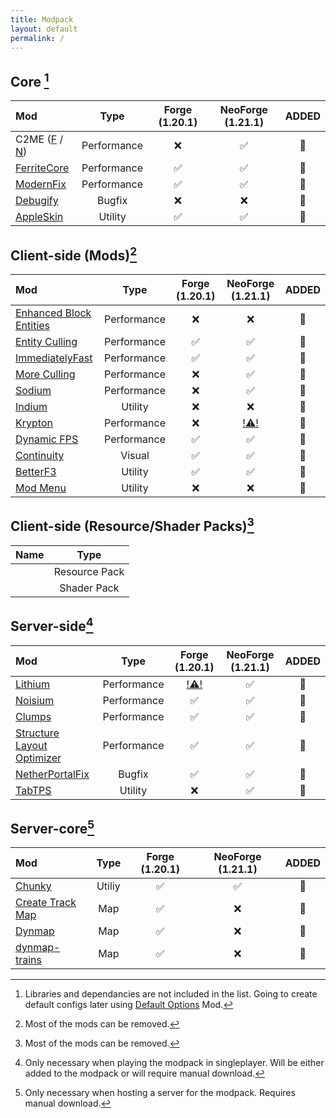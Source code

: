 ```yaml
---
title: Modpack
layout: default
permalink: /
---
```

## Core [^1]

| Mod                                                                                              |    Type     | Forge (1.20.1) | NeoForge (1.21.1) | ADDED |
| :----------------------------------------------------------------------------------------------- | :---------: | :------------: | :---------------: | :---: |
| C2ME ([F](https://modrinth.com/mods/c2me-fabric) / [N](https://modrinth.com/mods/c2me-neoforge)) | Performance |       ❌        |         ✅         |  💬   |
| [FerriteCore](https://modrinth.com/mods/ferrite-core)                                            | Performance |       ✅        |         ✅         |  💬   |
| [ModernFix](https://modrinth.com/mods/modernfix)                                                 | Performance |       ✅        |         ✅         |  💬   |
| [Debugify](https://modrinth.com/mods/debugify)                                                   |   Bugfix    |       ❌        |         ❌         |  💬   |
| [AppleSkin](https://modrinth.com/mods/appleskin)                                                 |   Utility   |       ✅        |         ✅         |  💬   |

## Client-side (Mods)[^2]

| Mod                                                          |    Type     | Forge (1.20.1) |                 NeoForge (1.21.1)                 | ADDED |
| :----------------------------------------------------------- | :---------: | :------------: | :-----------------------------------------------: | :---: |
| [Enhanced Block Entities](https://modrinth.com/mods/)        | Performance |       ❌        |                         ❌                         |  💬   |
| [Entity Culling](https://modrinth.com/mods/entityculling)    | Performance |       ✅        |                         ✅                         |  💬   |
| [ImmediatelyFast](https://modrinth.com/mods/immediatelyfast) | Performance |       ✅        |                         ✅                         |  💬   |
| [More Culling](https://modrinth.com/mods/moreculling)        | Performance |       ❌        |                         ✅                         |  💬   |
| [Sodium](https://modrinth.com/mods/sodium)                   | Performance |       ❌        |                         ✅                         |  💬   |
| [Indium](https://modrinth.com/mods/indium)                   |   Utility   |       ❌        |                         ❌                         |  💬   |
| [Krypton](https://modrinth.com/mods/krypton)                 | Performance |       ❌        | [!⚠️!](https://modrinth.com/mod/krypton-foxified) |  💬   |
| [Dynamic FPS](https://modrinth.com/mods/dynamic-fps)         | Performance |       ✅        |                         ✅                         |  💬   |
| [Continuity](https://modrinth.com/mods/continuity)           |   Visual    |       ✅        |                         ✅                         |  💬   |
| [BetterF3](https://modrinth.com/mods/betterf3)               |   Utility   |       ✅        |                         ✅                         |  💬   |
| [Mod Menu](https://modrinth.com/mods/modmenu)                |   Utility   |       ❌        |                         ❌                         |  💬   |

## Client-side (Resource/Shader Packs)[^2]

| Name |     Type      |
| :--- | :-----------: |
|      | Resource Pack |
|      |  Shader Pack  |

## Server-side[^3]

| Mod                                                                                |    Type     |             Forge (1.20.1)              | NeoForge (1.21.1) | ADDED |
| :--------------------------------------------------------------------------------- | :---------: | :-------------------------------------: | :---------------: | :---: |
| [Lithium](https://modrinth.com/mods/lithium)                                       | Performance | [!⚠️!](https://modrinth.com/mod/radium) |         ✅         |  💬   |
| [Noisium](https://modrinth.com/mods/noisium)                                       | Performance |                    ✅                    |         ✅         |  💬   |
| [Clumps](https://modrinth.com/mods/clumps)                                         | Performance |                    ✅                    |         ✅         |  💬   |
| [Structure Layout Optimizer](https://modrinth.com/mods/structure-layout-optimizer) | Performance |                    ✅                    |         ✅         |  💬   |
| [NetherPortalFix](https://modrinth.com/mods/netherportalfix)                       |   Bugfix    |                    ✅                    |         ✅         |  💬   |
| [TabTPS](https://modrinth.com/mods/tabtps)                                         |   Utility   |                    ❌                    |         ✅         |  💬   |

## Server-core[^4]

| Mod                                                           |  Type  | Forge (1.20.1) | NeoForge (1.21.1) | ADDED |
| :------------------------------------------------------------ | :----: | :------------: | :---------------: | :---: |
| [Chunky](https://modrinth.com/mods/chunky)                    | Utiliy |       ✅        |         ✅         |  💬   |
| [Create Track Map](https://modrinth.com/mod/create-track-map) |  Map   |       ✅        |         ❌         |  💬   |
| [Dynmap](https://modrinth.com/plugin/dynmap)                  |  Map   |       ✅        |         ❌         |  💬   |
| [dynmap-trains](https://github.com/Zhincore/dynmap-trains)    |  Map   |       ✅        |         ❌         |  💬   |

[^1]: Libraries and dependancies are not included in the list. Going to create default configs later using [Default Options](https://modrinth.com/mod/default-options) Mod.
[^2]: Most of the mods can be removed.
[^3]: Only necessary when playing the modpack in singleplayer. Will be either added to the modpack or will require manual download.
[^4]: Only necessary when hosting a server for the modpack. Requires manual download.

